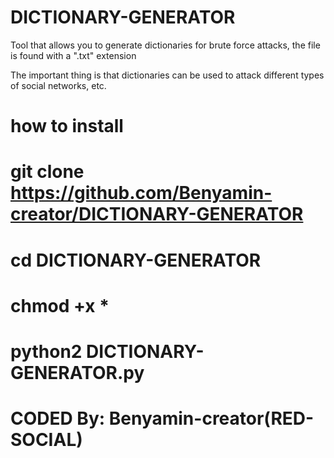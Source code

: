 # DICTIONARY-GENERATOR

Tool that allows you to generate
 dictionaries for brute force attacks,
 the file is found with a ".txt" extension

The important thing is that dictionaries
can be used to attack different types 
of social networks, etc.

# how to install

# git clone https://github.com/Benyamin-creator/DICTIONARY-GENERATOR

# cd DICTIONARY-GENERATOR

# chmod +x *

# python2 DICTIONARY-GENERATOR.py

# CODED By: Benyamin-creator(RED-SOCIAL)
